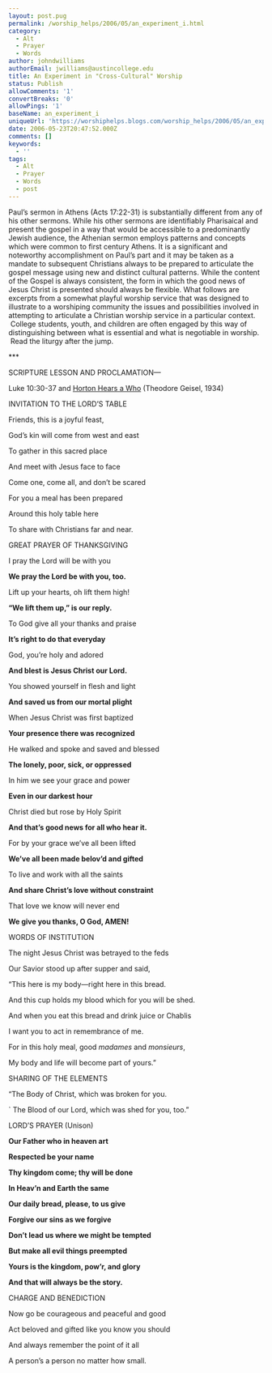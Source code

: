 ```yaml
---
layout: post.pug
permalink: /worship_helps/2006/05/an_experiment_i.html 
category:
  - Alt
  - Prayer
  - Words
author: johndwilliams
authorEmail: jwilliams@austincollege.edu
title: An Experiment in "Cross-Cultural" Worship
status: Publish
allowComments: '1'
convertBreaks: '0'
allowPings: '1'
baseName: an_experiment_i
uniqueUrl: 'https://worshiphelps.blogs.com/worship_helps/2006/05/an_experiment_i.html '
date: 2006-05-23T20:47:52.000Z
comments: []
keywords:
  - ''
tags:
  - Alt
  - Prayer
  - Words
  - post
---
```

Paul’s sermon in Athens (Acts 17:22-31) is substantially different from any of his other sermons. While his other sermons are identifiably Pharisaical and present the gospel in a way that would be accessible to a predominantly Jewish audience, the Athenian sermon employs patterns and concepts which were common to first century Athens. It is a significant and noteworthy accomplishment on Paul’s part and it may be taken as a mandate to subsequent Christians always to be prepared to articulate the gospel message using new and distinct cultural patterns. While the content of the Gospel is always consistent, the form in which the good news of Jesus Christ is presented should always be flexible. What follows are excerpts from a somewhat playful worship service that was designed to illustrate to a worshiping community the issues and possibilities involved in attempting to articulate a Christian worship service in a particular context.   College students, youth, and children are often engaged by this way of distinguishing between what is essential and what is negotiable in worship.   Read the liturgy after the jump.

\*\*\*

SCRIPTURE LESSON AND PROCLAMATION—

Luke 10:30-37 and [Horton Hears a Who](http://www.amazon.com/gp/product/0394800788/103-5407787-3041462?v=glance&n=283155) (Theodore Geisel, 1934)

  

INVITATION TO THE LORD’S TABLE

Friends, this is a joyful feast,

God’s kin will come from west and east

To gather in this sacred place

And meet with Jesus face to face

Come one, come all, and don’t be scared

For you a meal has been prepared

Around this holy table here

To share with Christians far and near.

  

GREAT PRAYER OF THANKSGIVING

I pray the Lord will be with you

**We pray the Lord be with you, too.**

Lift up your hearts, oh lift them high!

**“We lift them up,” is our reply.**

To God give all your thanks and praise

**It’s right to do that everyday**

God, you’re holy and adored

**And blest is Jesus Christ our Lord.**

You showed yourself in flesh and light

**And saved us from our mortal plight**

When Jesus Christ was first baptized

**Your presence there was recognized**

He walked and spoke and saved and blessed

**The lonely, poor, sick, or oppressed**

In him we see your grace and power

**Even in our darkest hour**

Christ died but rose by Holy Spirit

**And that’s good news for all who hear it.**

For by your grace we’ve all been lifted 

**We’ve all been made belov’d and gifted**

To live and work with all the saints

**And share Christ’s love without constraint**

That love we know will never end

**We give you thanks, O God, AMEN!**

WORDS OF INSTITUTION

The night Jesus Christ was betrayed to the feds

Our Savior stood up after supper and said,

“This here is my body—right here in this bread.

And this cup holds my blood which for you will be shed.

And when you eat this bread and drink juice or Chablis

I want you to act in remembrance of me.

For in this holy meal, good _madames_ and _monsieurs_,

My body and life will become part of yours.”

  

SHARING OF THE ELEMENTS

“The Body of Christ, which was broken for you.

\` The Blood of our Lord, which was shed for you, too.”

  

LORD’S PRAYER (Unison)

**Our Father who in heaven art**

**Respected be your name**

**Thy kingdom come; thy will be done**

**In Heav’n and Earth the same**

**Our daily bread, please, to us give**

**Forgive our sins as we forgive**

**Don’t lead us where we might be tempted**

**But make all evil things preempted**

**Yours is the kingdom, pow’r, and glory**

**And that will always be the story.**

CHARGE AND BENEDICTION

Now go be courageous and peaceful and good

Act beloved and gifted like you know you should

And always remember the point of it all

A person’s a person no matter how small.